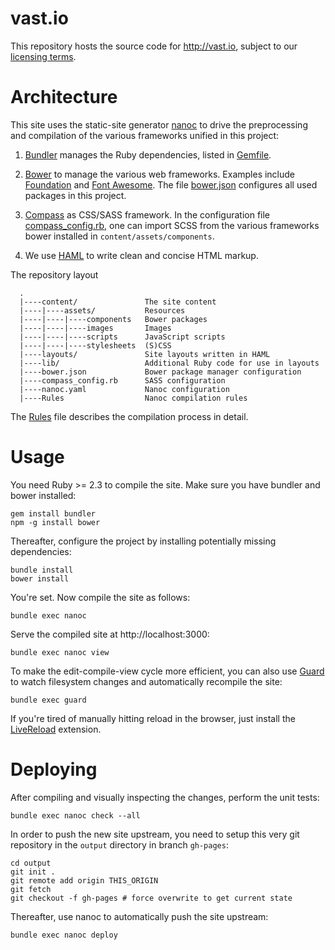 # vast.io

This repository hosts the source code for <http://vast.io>, subject to our
[licensing terms](LICENSE.md).

# Architecture

This site uses the static-site generator [nanoc](http://nanoc.ws) to drive the
preprocessing and compilation of the various frameworks unified in this
project:

1. [Bundler](http://bundler.io) manages the Ruby dependencies, listed in
   [Gemfile](Gemfile).

2. [Bower](https://bower.io) to manage the various web frameworks. Examples
   include [Foundation](http://foundation.zurb.com) and
   [Font Awesome](http://fontawesome.io). The file [bower.json](bower.json)
   configures all used packages in this project.

2. [Compass](http://compass-style.org) as CSS/SASS framework. In the
   configuration file [compass_config.rb](compass_config.rb), one can import
   SCSS from the various frameworks bower installed in
   `content/assets/components`.

3. We use [HAML](http://haml.info) to write clean and concise HTML markup.

The repository layout
```
  .
  |----content/               The site content
  |----|----assets/           Resources
  |----|----|----components   Bower packages
  |----|----|----images       Images
  |----|----|----scripts      JavaScript scripts
  |----|----|----stylesheets  (S)CSS
  |----layouts/               Site layouts written in HAML
  |----lib/                   Additional Ruby code for use in layouts
  |----bower.json             Bower package manager configuration
  |----compass_config.rb      SASS configuration
  |----nanoc.yaml             Nanoc configuration
  |----Rules                  Nanoc compilation rules

```

The [Rules](Rules) file describes the compilation process in detail.

# Usage

You need Ruby >= 2.3 to compile the site. Make sure you have bundler and bower
installed:

    gem install bundler
    npm -g install bower

Thereafter, configure the project by installing potentially missing
dependencies:

    bundle install
    bower install

You're set. Now compile the site as follows:

    bundle exec nanoc

Serve the compiled site at http://localhost:3000:

    bundle exec nanoc view

To make the edit-compile-view cycle more efficient, you can also use
[Guard](https://github.com/guard/guard) to watch filesystem changes and
automatically recompile the site:

    bundle exec guard

If you're tired of manually hitting reload in the browser, just install the
[LiveReload](http://livereload.com/extensions) extension.

# Deploying

After compiling and visually inspecting the changes, perform the unit tests:

    bundle exec nanoc check --all

In order to push the new site upstream, you need to setup this very git
repository in the `output` directory in branch `gh-pages`:

    cd output
    git init .
    git remote add origin THIS_ORIGIN
    git fetch
    git checkout -f gh-pages # force overwrite to get current state

Thereafter, use nanoc to automatically push the site upstream:

    bundle exec nanoc deploy
